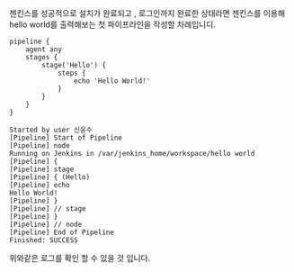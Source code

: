젠킨스를 성공적으로 설치가 완료되고 , 로그인까지 완료한 상태라면 젠킨스를 이용해 hello world를 출력해보는 첫 파이프라인을 작성할 차례입니디.

```
pipeline {
    agent any
    stages {
        stage('Hello') {
            steps {
                echo 'Hello World!'
            }
        }
    }
}

```

```
Started by user 신윤수
[Pipeline] Start of Pipeline
[Pipeline] node
Running on Jenkins in /var/jenkins_home/workspace/hello world
[Pipeline] {
[Pipeline] stage
[Pipeline] { (Hello)
[Pipeline] echo
Hello World!
[Pipeline] }
[Pipeline] // stage
[Pipeline] }
[Pipeline] // node
[Pipeline] End of Pipeline
Finished: SUCCESS

```

위와같은 로그를 확인 할 수 있을 것 입니다.
